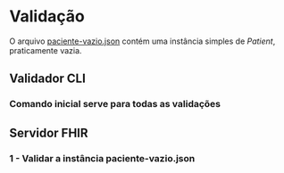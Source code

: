 # Validação
O arquivo [paciente-vazio.json](paciente-vazio.json) contém uma instância simples de *Patient*, praticamente vazia.

## Validador CLI
### Comando inicial serve para todas as validações

## Servidor FHIR
### 1 - Validar a instância paciente-vazio.json

